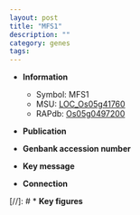 ```yaml
---
layout: post
title: "MFS1"
description: ""
category: genes
tags: 
---
```


* **Information**  
    + Symbol: MFS1  
    + MSU: [LOC_Os05g41760](http://rice.uga.edu/cgi-bin/ORF_infopage.cgi?orf=LOC_Os05g41760)  
    + RAPdb: [Os05g0497200](http://rapdb.dna.affrc.go.jp/viewer/gbrowse_details/irgsp1?name=Os05g0497200)  

* **Publication**  

* **Genbank accession number**  

* **Key message**  

* **Connection**  

[//]: # * **Key figures**  


